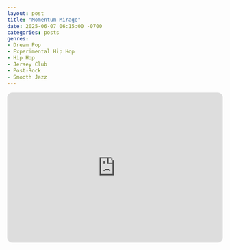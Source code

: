 ```yaml
---
layout: post
title: "Momentum Mirage"
date: 2025-06-07 06:15:00 -0700
categories: posts
genres:
- Dream Pop
- Experimental Hip Hop
- Hip Hop
- Jersey Club
- Post-Rock
- Smooth Jazz 
---
```

<iframe style="border-radius:12px" src="https://open.spotify.com/embed/playlist/42BWSLiscLH7cnk6W9lI04?utm_source=generator" width="100%" height="352" frameBorder="0" allowfullscreen="" allow="autoplay; clipboard-write; encrypted-media; fullscreen; picture-in-picture" loading="lazy"></iframe>